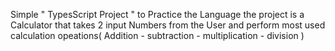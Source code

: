 Simple " TypesScript Project " to Practice the Language 
the project is a Calculator that takes 2 input Numbers from the User and perform most used 
calculation opeations( Addition - subtraction - multiplication - division ) 

